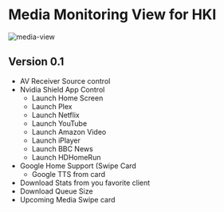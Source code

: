 # Media Monitoring View for HKI


![media-view](https://github.com/noodlemctwoodle/homeassistant/blob/master/.github/wiki/images/views/media_monitor.png)


## Version 0.1
 - AV Receiver Source control
 - Nvidia Shield App Control
    - Launch Home Screen
    - Launch Plex
    - Launch Netflix
    - Launch YouTube
    - Launch Amazon Video
    - Launch iPlayer
    - Launch BBC News
    - Launch HDHomeRun
 - Google Home Support (Swipe Card
    - Google TTS from card
 - Download Stats from you favorite client
 - Download Queue Size
 - Upcoming Media Swipe card

